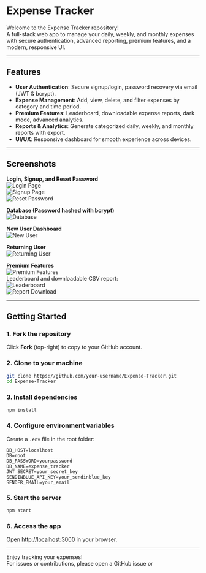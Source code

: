 # Expense Tracker

Welcome to the Expense Tracker repository!  
A full-stack web app to manage your daily, weekly, and monthly expenses with secure authentication, advanced reporting, premium features, and a modern, responsive UI.

---

## Features

- **User Authentication**: Secure signup/login, password recovery via email (JWT & bcrypt).
- **Expense Management**: Add, view, delete, and filter expenses by category and time period.
- **Premium Features**: Leaderboard, downloadable expense reports, dark mode, advanced analytics.
- **Reports & Analytics**: Generate categorized daily, weekly, and monthly reports with export.
- **UI/UX**: Responsive dashboard for smooth experience across devices.

---

## Screenshots

**Login, Signup, and Reset Password**  
![Login Page](https://github.com/user-attachments/assets/2ecd3558-3b5f-4876-b741-1cd8d6575e20)  
![Signup Page](https://github.com/user-attachments/assets/0ceb16ff-85cc-4ad4-bacc-3acd8e9aae69)  
![Reset Password](https://github.com/user-attachments/assets/ec3ebad3-86c2-4556-b09e-de46d404a930)  

**Database (Password hashed with bcrypt)**  
![Database](https://github.com/user-attachments/assets/8e5a4b96-dc0e-4cb0-8089-83de82713104)  

**New User Dashboard**  
![New User](https://github.com/user-attachments/assets/3969e290-cbfe-4649-ae50-b87be28a44e8)  

**Returning User**  
![Returning User](https://github.com/user-attachments/assets/809c8af8-10d5-4040-b9c8-a64099759512)  

**Premium Features**  
![Premium Features](https://github.com/user-attachments/assets/36839aaa-b9d8-4e22-ae96-0b434c16ca04)  
Leaderboard and downloadable CSV report:  
![Leaderboard](https://github.com/user-attachments/assets/15680b32-6b6b-47e0-8767-283a0223420c)  
![Report Download](https://github.com/user-attachments/assets/ff8d5158-cd96-45bd-a074-e3ec9fe46175)  

---

## Getting Started

### 1. Fork the repository
Click **Fork** (top-right) to copy to your GitHub account.

### 2. Clone to your machine
```sh
git clone https://github.com/your-username/Expense-Tracker.git
cd Expense-Tracker
```

### 3. Install dependencies
```sh
npm install
```

### 4. Configure environment variables
Create a `.env` file in the root folder:
```
DB_HOST=localhost
DB=root
DB_PASSWORD=yourpassword
DB_NAME=expense_tracker
JWT_SECRET=your_secret_key
SENDINBLUE_API_KEY=your_sendinblue_key
SENDER_EMAIL=your_email
```

### 5. Start the server
```sh
npm start
```

### 6. Access the app
Open [http://localhost:3000](http://localhost:3000) in your browser.

---

Enjoy tracking your expenses!  
For issues or contributions, please open a GitHub issue or
